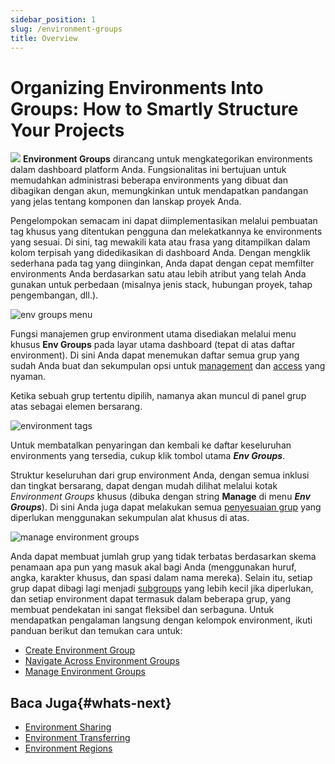 ```yaml
---
sidebar_position: 1
slug: /environment-groups
title: Overview
---
```

# Organizing Environments Into Groups: How to Smartly Structure Your Projects

![](#) **Environment Groups** dirancang untuk mengkategorikan environments dalam dashboard platform Anda. Fungsionalitas ini bertujuan untuk memudahkan administrasi beberapa environments yang dibuat dan dibagikan dengan akun, memungkinkan untuk mendapatkan pandangan yang jelas tentang komponen dan lanskap proyek Anda.

Pengelompokan semacam ini dapat diimplementasikan melalui pembuatan tag khusus yang ditentukan pengguna dan melekatkannya ke environments yang sesuai. Di sini, tag mewakili kata atau frasa yang ditampilkan dalam kolom terpisah yang didedikasikan di dashboard Anda. Dengan mengklik sederhana pada tag yang diinginkan, Anda dapat dengan cepat memfilter environments Anda berdasarkan satu atau lebih atribut yang telah Anda gunakan untuk perbedaan (misalnya jenis stack, hubungan proyek, tahap pengembangan, dll.).

![env groups menu](#)

Fungsi manajemen grup environment utama disediakan melalui menu khusus **Env Groups** pada layar utama dashboard (tepat di atas daftar environment). Di sini Anda dapat menemukan daftar semua grup yang sudah Anda buat dan sekumpulan opsi untuk [management](<https://docs.dewacloud.com/docs/environment-groups-management>) dan [access](<https://docs.dewacloud.com/docs/environment-groups-navigation>) yang nyaman.

Ketika sebuah grup tertentu dipilih, namanya akan muncul di panel grup atas sebagai elemen bersarang.

![environment tags](#)

Untuk membatalkan penyaringan dan kembali ke daftar keseluruhan environments yang tersedia, cukup klik tombol utama _**Env Groups**_.

Struktur keseluruhan dari grup environment Anda, dengan semua inklusi dan tingkat bersarang, dapat dengan mudah dilihat melalui kotak _Environment Groups_ khusus (dibuka dengan string **Manage** di menu _**Env Groups**_). Di sini Anda juga dapat melakukan semua [penyesuaian grup](<https://docs.dewacloud.com/docs/environment-groups-management>) yang diperlukan menggunakan sekumpulan alat khusus di atas.

![manage environment groups](#)

Anda dapat membuat jumlah grup yang tidak terbatas berdasarkan skema penamaan apa pun yang masuk akal bagi Anda (menggunakan huruf, angka, karakter khusus, dan spasi dalam nama mereka). Selain itu, setiap grup dapat dibagi lagi menjadi [subgroups](<https://docs.dewacloud.com/docs/environment-groups-management#add-subgroup>) yang lebih kecil jika diperlukan, dan setiap environment dapat termasuk dalam beberapa grup, yang membuat pendekatan ini sangat fleksibel dan serbaguna. Untuk mendapatkan pengalaman langsung dengan kelompok environment, ikuti panduan berikut dan temukan cara untuk:

  * [Create Environment Group](<https://docs.dewacloud.com/docs/environment-groups-creation>)
  * [Navigate Across Environment Groups](<https://docs.dewacloud.com/docs/environment-groups-navigation>)
  * [Manage Environment Groups](<https://docs.dewacloud.com/docs/environment-groups-management>)

## Baca Juga{#whats-next}

  * [Environment Sharing](<https://docs.dewacloud.com/docs/share-environment/>)
  * [Environment Transferring](<https://docs.dewacloud.com/docs/environment-transferred/>)
  * [Environment Regions](<https://docs.dewacloud.com/docs/environment-regions/>)